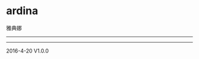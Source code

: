 # ardina
雅典娜



-------------------------------------------------
-------------------------------------------------
2016-4-20 V1.0.0